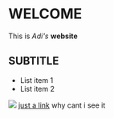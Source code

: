 # WELCOME
This is *Adi's* **website**

## SUBTITLE
* List item 1
* List item 2

![](https://cdn.britannica.com/80/150980-050-84B9202C/Giant-panda-cub-branch.jpg)
[just a link](https://cdn.britannica.com/80/150980-050-84B9202C/Giant-panda-cub-branch.jpg)
why cant i see it
